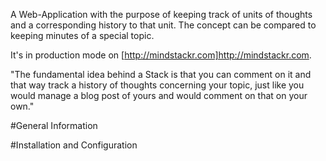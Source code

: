 A Web-Application with the purpose of keeping track of units of thoughts and a corresponding history to that unit. The concept can be compared to keeping minutes of a special topic.

It's in production mode on [http://mindstackr.com]http://mindstackr.com.

"The fundamental idea behind a Stack is that you can comment on it and that way track a history of thoughts concerning your topic, just like you would manage a blog post of yours and would comment on that on your own."

#General Information

#Installation and Configuration